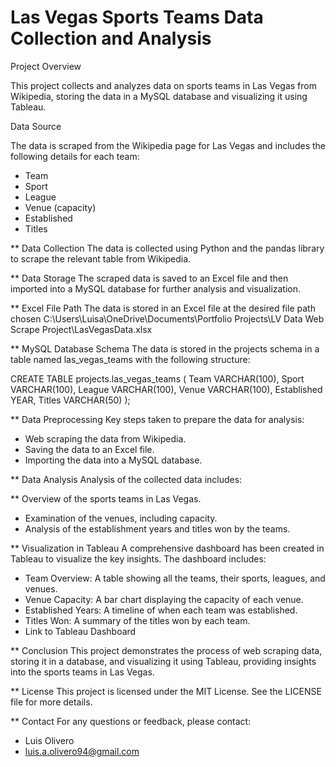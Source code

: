 # Las Vegas Sports Teams Data Collection and Analysis

Project Overview

This project collects and analyzes data on sports teams in Las Vegas from Wikipedia, storing the data in a MySQL database and visualizing it using Tableau.

Data Source

The data is scraped from the Wikipedia page for Las Vegas and includes the following details for each team:

- Team
- Sport
- League
- Venue (capacity)
- Established
- Titles

** Data Collection
The data is collected using Python and the pandas library to scrape the relevant table from Wikipedia.

** Data Storage
The scraped data is saved to an Excel file and then imported into a MySQL database for further analysis and visualization.

** Excel File Path
The data is stored in an Excel file at the desired file path chosen
C:\Users\Luisa\OneDrive\Documents\Portfolio Projects\LV Data Web Scrape Project\LasVegasData.xlsx

** MySQL Database Schema
The data is stored in the projects schema in a table named las_vegas_teams with the following structure:

CREATE TABLE projects.las_vegas_teams (
    Team VARCHAR(100),
    Sport VARCHAR(100),
    League VARCHAR(100),
    Venue VARCHAR(100),
    Established YEAR,
    Titles VARCHAR(50)
);

** Data Preprocessing
Key steps taken to prepare the data for analysis:

- Web scraping the data from Wikipedia.
- Saving the data to an Excel file.
- Importing the data into a MySQL database.

** Data Analysis
Analysis of the collected data includes:

** Overview of the sports teams in Las Vegas.
- Examination of the venues, including capacity.
- Analysis of the establishment years and titles won by the teams.

** Visualization in Tableau
A comprehensive dashboard has been created in Tableau to visualize the key insights. The dashboard includes:

- Team Overview: A table showing all the teams, their sports, leagues, and venues.
- Venue Capacity: A bar chart displaying the capacity of each venue.
- Established Years: A timeline of when each team was established.
- Titles Won: A summary of the titles won by each team.
- Link to Tableau Dashboard

** Conclusion
This project demonstrates the process of web scraping data, storing it in a database, and visualizing it using Tableau, providing insights into the sports teams in Las Vegas.

** License
This project is licensed under the MIT License. See the LICENSE file for more details.

** Contact
For any questions or feedback, please contact:
- Luis Olivero
- luis.a.olivero94@gmail.com
